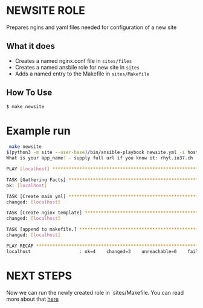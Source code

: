 # NEWSITE ROLE

Prepares ngins and yaml files needed for configuration of a new site

## What it does

* Creates a named nginx.conf file in `sites/files`
* Creates a named ansbile role for new site in `sites`
* Adds a named entry to the Makefile in `sites/Makefile`

## How To Use

```bash
$ make newsite
```

# Example run

```bash
 make newsite
$(python3 -m site --user-base)/bin/ansible-playbook newsite.yml -i hosts
What is your app_name? - supply full url if you know it: rhyl.io37.ch

PLAY [localhost] **********************************************************************************************************************

TASK [Gathering Facts] ****************************************************************************************************************
ok: [localhost]

TASK [Create main yml] ****************************************************************************************************************
changed: [localhost]

TASK [Create nginx template] **********************************************************************************************************
changed: [localhost]

TASK [append to makefile.] ************************************************************************************************************
changed: [localhost]

PLAY RECAP ****************************************************************************************************************************
localhost                  : ok=4    changed=3    unreachable=0    failed=0    skipped=0    rescued=0    ignored=0
```

# NEXT STEPS

Now we can run the newly created role in `sites/Makefile. You can read more about that [here](sites/README.md)
